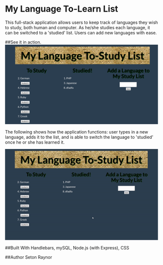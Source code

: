 # My Language To-Learn List
This full-stack application allows users to keep track of languages they wish to study, both human and computer. As he/she studies each language, it can be switched to a 'studied' list. Users can add new languages with ease.

##See it in action.
![List](public/assets/images/home.png)

The following shows how the application functions: user types in a new language, adds it to the list, and is able to switch the language to 'studied' once he or she has learned it.

![gif](public/assets/images/gif.gif)

##Built With
Handlebars, mySQL, Node.js (with Express), CSS

##Author
Seton Raynor
